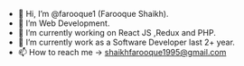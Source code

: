 - 👋 Hi, I’m @farooque1  (Farooque Shaikh).
- 👀 I’m Web Development.
- 🌱 I’m currently working on React JS ,Redux and PHP.
- 💞️ I’m currently work as a Software Developer last 2+ year.
- 📫 How to reach me ->  shaikhfarooque1995@gmail.com

<!---
farooque1/farooque1 is a ✨ special ✨ repository because its `README.md` (this file) appears on your GitHub profile.
You can click the Preview link to take a look at your changes.
--->
